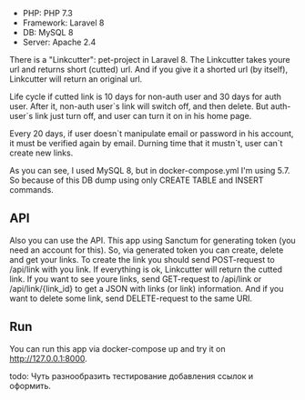 <ul>
    <li>PHP: PHP 7.3</li>
    <li>Framework: Laravel 8</li>
    <li>DB: MySQL 8</li>
    <li>Server: Apache 2.4</li>
</ul>

<p>There is a "Linkcutter": pet-project in Laravel 8. The Linkcutter takes youre url and returns short (cutted) url. And if you give it a shorted url (by itself), Linkcutter will return an original url.</p>
<p>Life cycle if cutted link is 10 days for non-auth user and 30 days for auth user. After it, non-auth user`s link will switch off, and then delete. But auth-user`s link just turn off, and user can turn it on in his home page.</p>
<p>Every 20 days, if user doesn`t manipulate email or password in his account, it must be verified again by email. Durning time that it mustn`t, user can`t create new links.</p>

<p>As you can see, I used MySQL 8, but in docker-compose.yml I'm using 5.7. So because of this DB dump using only CREATE TABLE and INSERT commands.</p>

<h2>API</h2>
<p>Also you can use the API. This app using Sanctum for generating token (you need an account for this). So, via generated token you can create, delete and get your links. To create the link you should send POST-request to /api/link with you link. If everything is ok, Linkcutter will return the cutted link. If you want to see youre links, send GET-request to /api/link or /api/link/{link_id} to get a JSON with links (or link) information. And if you want to delete some link, send DELETE-request to the same URI.</p>

<h2>Run</h2>
<p>You can run this app via docker-compose up and try it on <a href="http://127.0.0.1:8000">http://127.0.0.1:8000</a>.</p>

<p>todo:
Чуть разнообразить тестирование добавления ссылок и оформить.</p>